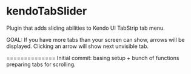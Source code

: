 kendoTabSlider
==============

Plugin that adds sliding abilities to Kendo UI TabStrip tab menu.

GOAL:
If you have more tabs than your screen can show, arrows will be displayed. Clicking an arrow will show next unvisible tab.


==============
Initial commit: basing setup + bunch of functions preparing tabs for scrolling.
